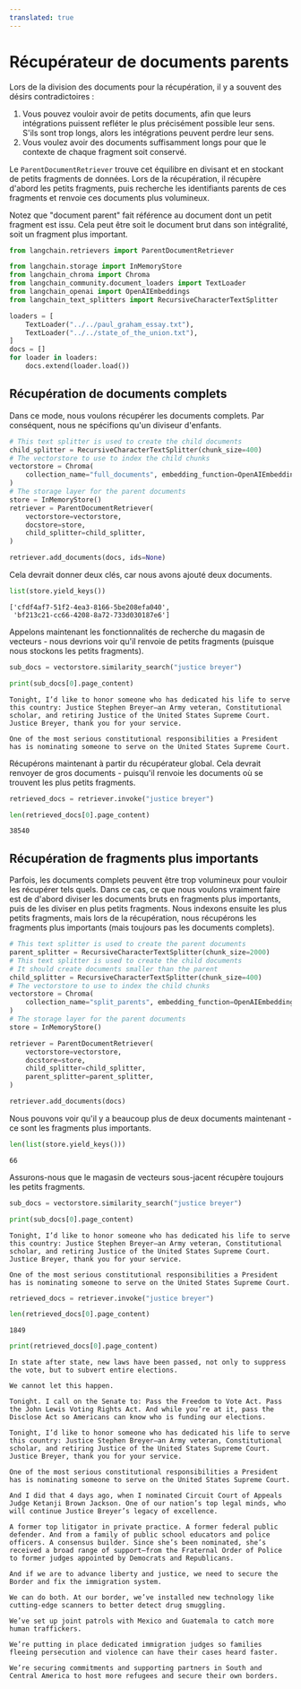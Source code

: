 ```yaml
---
translated: true
---
```


# Récupérateur de documents parents

Lors de la division des documents pour la récupération, il y a souvent des désirs contradictoires :

1. Vous pouvez vouloir avoir de petits documents, afin que leurs intégrations puissent refléter le plus précisément possible leur sens. S'ils sont trop longs, alors les intégrations peuvent perdre leur sens.
2. Vous voulez avoir des documents suffisamment longs pour que le contexte de chaque fragment soit conservé.

Le `ParentDocumentRetriever` trouve cet équilibre en divisant et en stockant de petits fragments de données. Lors de la récupération, il récupère d'abord les petits fragments, puis recherche les identifiants parents de ces fragments et renvoie ces documents plus volumineux.

Notez que "document parent" fait référence au document dont un petit fragment est issu. Cela peut être soit le document brut dans son intégralité, soit un fragment plus important.

```python
from langchain.retrievers import ParentDocumentRetriever
```

```python
from langchain.storage import InMemoryStore
from langchain_chroma import Chroma
from langchain_community.document_loaders import TextLoader
from langchain_openai import OpenAIEmbeddings
from langchain_text_splitters import RecursiveCharacterTextSplitter
```

```python
loaders = [
    TextLoader("../../paul_graham_essay.txt"),
    TextLoader("../../state_of_the_union.txt"),
]
docs = []
for loader in loaders:
    docs.extend(loader.load())
```

## Récupération de documents complets

Dans ce mode, nous voulons récupérer les documents complets. Par conséquent, nous ne spécifions qu'un diviseur d'enfants.

```python
# This text splitter is used to create the child documents
child_splitter = RecursiveCharacterTextSplitter(chunk_size=400)
# The vectorstore to use to index the child chunks
vectorstore = Chroma(
    collection_name="full_documents", embedding_function=OpenAIEmbeddings()
)
# The storage layer for the parent documents
store = InMemoryStore()
retriever = ParentDocumentRetriever(
    vectorstore=vectorstore,
    docstore=store,
    child_splitter=child_splitter,
)
```

```python
retriever.add_documents(docs, ids=None)
```

Cela devrait donner deux clés, car nous avons ajouté deux documents.

```python
list(store.yield_keys())
```

```output
['cfdf4af7-51f2-4ea3-8166-5be208efa040',
 'bf213c21-cc66-4208-8a72-733d030187e6']
```

Appelons maintenant les fonctionnalités de recherche du magasin de vecteurs - nous devrions voir qu'il renvoie de petits fragments (puisque nous stockons les petits fragments).

```python
sub_docs = vectorstore.similarity_search("justice breyer")
```

```python
print(sub_docs[0].page_content)
```

```output
Tonight, I’d like to honor someone who has dedicated his life to serve this country: Justice Stephen Breyer—an Army veteran, Constitutional scholar, and retiring Justice of the United States Supreme Court. Justice Breyer, thank you for your service.

One of the most serious constitutional responsibilities a President has is nominating someone to serve on the United States Supreme Court.
```

Récupérons maintenant à partir du récupérateur global. Cela devrait renvoyer de gros documents - puisqu'il renvoie les documents où se trouvent les plus petits fragments.

```python
retrieved_docs = retriever.invoke("justice breyer")
```

```python
len(retrieved_docs[0].page_content)
```

```output
38540
```

## Récupération de fragments plus importants

Parfois, les documents complets peuvent être trop volumineux pour vouloir les récupérer tels quels. Dans ce cas, ce que nous voulons vraiment faire est de d'abord diviser les documents bruts en fragments plus importants, puis de les diviser en plus petits fragments. Nous indexons ensuite les plus petits fragments, mais lors de la récupération, nous récupérons les fragments plus importants (mais toujours pas les documents complets).

```python
# This text splitter is used to create the parent documents
parent_splitter = RecursiveCharacterTextSplitter(chunk_size=2000)
# This text splitter is used to create the child documents
# It should create documents smaller than the parent
child_splitter = RecursiveCharacterTextSplitter(chunk_size=400)
# The vectorstore to use to index the child chunks
vectorstore = Chroma(
    collection_name="split_parents", embedding_function=OpenAIEmbeddings()
)
# The storage layer for the parent documents
store = InMemoryStore()
```

```python
retriever = ParentDocumentRetriever(
    vectorstore=vectorstore,
    docstore=store,
    child_splitter=child_splitter,
    parent_splitter=parent_splitter,
)
```

```python
retriever.add_documents(docs)
```

Nous pouvons voir qu'il y a beaucoup plus de deux documents maintenant - ce sont les fragments plus importants.

```python
len(list(store.yield_keys()))
```

```output
66
```

Assurons-nous que le magasin de vecteurs sous-jacent récupère toujours les petits fragments.

```python
sub_docs = vectorstore.similarity_search("justice breyer")
```

```python
print(sub_docs[0].page_content)
```

```output
Tonight, I’d like to honor someone who has dedicated his life to serve this country: Justice Stephen Breyer—an Army veteran, Constitutional scholar, and retiring Justice of the United States Supreme Court. Justice Breyer, thank you for your service.

One of the most serious constitutional responsibilities a President has is nominating someone to serve on the United States Supreme Court.
```

```python
retrieved_docs = retriever.invoke("justice breyer")
```

```python
len(retrieved_docs[0].page_content)
```

```output
1849
```

```python
print(retrieved_docs[0].page_content)
```

```output
In state after state, new laws have been passed, not only to suppress the vote, but to subvert entire elections.

We cannot let this happen.

Tonight. I call on the Senate to: Pass the Freedom to Vote Act. Pass the John Lewis Voting Rights Act. And while you’re at it, pass the Disclose Act so Americans can know who is funding our elections.

Tonight, I’d like to honor someone who has dedicated his life to serve this country: Justice Stephen Breyer—an Army veteran, Constitutional scholar, and retiring Justice of the United States Supreme Court. Justice Breyer, thank you for your service.

One of the most serious constitutional responsibilities a President has is nominating someone to serve on the United States Supreme Court.

And I did that 4 days ago, when I nominated Circuit Court of Appeals Judge Ketanji Brown Jackson. One of our nation’s top legal minds, who will continue Justice Breyer’s legacy of excellence.

A former top litigator in private practice. A former federal public defender. And from a family of public school educators and police officers. A consensus builder. Since she’s been nominated, she’s received a broad range of support—from the Fraternal Order of Police to former judges appointed by Democrats and Republicans.

And if we are to advance liberty and justice, we need to secure the Border and fix the immigration system.

We can do both. At our border, we’ve installed new technology like cutting-edge scanners to better detect drug smuggling.

We’ve set up joint patrols with Mexico and Guatemala to catch more human traffickers.

We’re putting in place dedicated immigration judges so families fleeing persecution and violence can have their cases heard faster.

We’re securing commitments and supporting partners in South and Central America to host more refugees and secure their own borders.
```
